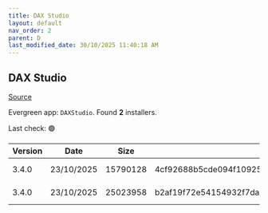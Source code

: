 ```yaml
---
title: DAX Studio
layout: default
nav_order: 2
parent: D
last_modified_date: 30/10/2025 11:40:18 AM
---
```


## DAX Studio

[Source](https://github.com/DaxStudio/DaxStudio)

Evergreen app: `DAXStudio`. Found **2** installers.

Last check: 🟢

| Version | Date       | Size     | Sha256                                                           | Architecture | InstallerType | Type | URI                                                                                                                                                                                          |
| ------- | ---------- | -------- | ---------------------------------------------------------------- | ------------ | ------------- | ---- | -------------------------------------------------------------------------------------------------------------------------------------------------------------------------------------------- |
| 3.4.0   | 23/10/2025 | 15790128 | 4cf92688b5cde094f10925bae02670578cce7e601b0f5ae3fddd81dfa259fb50 | x86          | Default       | exe  | [https://github.com/DaxStudio/DaxStudio/releases/download/v3.4.0/DaxStudio_3_4_0_setup.exe](https://github.com/DaxStudio/DaxStudio/releases/download/v3.4.0/DaxStudio_3_4_0_setup.exe)       |
| 3.4.0   | 23/10/2025 | 25023958 | b2af19f72e54154932f7da17dc69a3aa799359412880c3b998457ba05c28c790 | x86          | Portable      | zip  | [https://github.com/DaxStudio/DaxStudio/releases/download/v3.4.0/DaxStudio_3_4_0_portable.zip](https://github.com/DaxStudio/DaxStudio/releases/download/v3.4.0/DaxStudio_3_4_0_portable.zip) |
